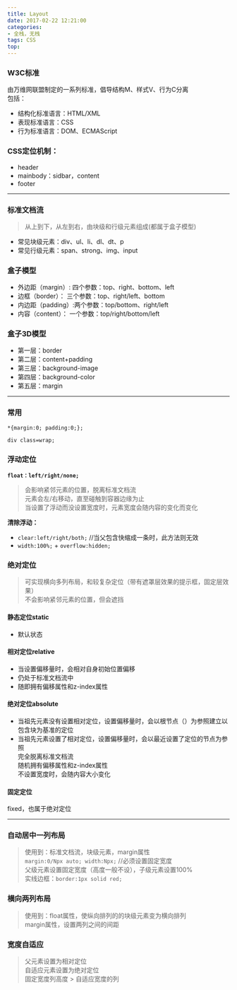 ```yaml
---
title: Layout
date: 2017-02-22 12:21:00
categories:
- 全栈，无栈
tags: CSS
top:
---
```

### W3C标准
由万维网联盟制定的一系列标准，倡导结构M、样式V、行为C分离    
包括：
* 结构化标准语言：HTML/XML
* 表现标准语言：CSS
* 行为标准语言：DOM、ECMAScript

### CSS定位机制：
* header
* mainbody：sidbar，content
* footer

<!-- more -->
***

### 标准文档流
> 从上到下，从左到右，由块级和行级元素组成(都属于盒子模型)

* 常见块级元素：div、ul、li、dl、dt、p
* 常见行级元素：span、strong、img、input

### 盒子模型
* 外边距（margin）: 四个参数：top、right、bottom、left
* 边框（border）：  三个参数：top、right/left、bottom
* 内边距（padding）:两个参数：top/bottom、right/left
* 内容（content）： 一个参数：top/right/bottom/left

### 盒子3D模型
* 第一层：border
* 第二层：content+padding
* 第三层：background-image
* 第四层：background-color
* 第五层：margin

***

### 常用      
```
*{margin:0; padding:0;};      

div class=wrap;    
```

### 浮动定位
**`float：left/right/none;`**          
> 会影响紧邻元素的位置，脱离标准文档流      
  元素会左/右移动，直至碰触到容器边缘为止        
  当设置了浮动而没设置宽度时，元素宽度会随内容的变化而变化       

**清除浮动：**    
* `clear:left/right/both;`  //当父包含快缩成一条时，此方法则无效     
* `width:100%;` + `overflow:hidden;`     


### 绝对定位    
> 可实现横向多列布局，和较复杂定位（带有遮罩层效果的提示框，固定层效果）     
  不会影响紧邻元素的位置，但会遮挡    

#### 静态定位static
* 默认状态

#### 相对定位relative   
* 当设置偏移量时，会相对自身初始位置偏移       
* 仍处于标准文档流中        
* 随即拥有偏移属性和z-index属性      

#### 绝对定位absolute     
* 当祖先元素没有设置相对定位，设置偏移量时，会以根节点（<html>）为参照建立以包含块为基准的定位         
* 当祖先元素设置了相对定位，设置偏移量时，会以最近设置了定位的节点为参照         
  完全脱离标准文档流       
  随机拥有偏移属性和z-index属性       
  不设置宽度时，会随内容大小变化         

#### 固定定位
fixed，也属于绝对定位         

***

### 自动居中一列布局      
> 使用到：标准文档流，块级元素，margin属性      
  `margin:0/Npx auto; width:Npx;`  //必须设置固定宽度       
  父级元素设置固定宽度（高度一般不设），子级元素设置100%        
  实线边框：`border:1px solid red;`         

### 横向两列布局       
> 使用到：float属性，使纵向排列的的块级元素变为横向排列         
  margin属性，设置两列之间的间距        

### 宽度自适应
> 父元素设置为相对定位       
  自适应元素设置为绝对定位         
  固定宽度列高度 > 自适应宽度的列      
